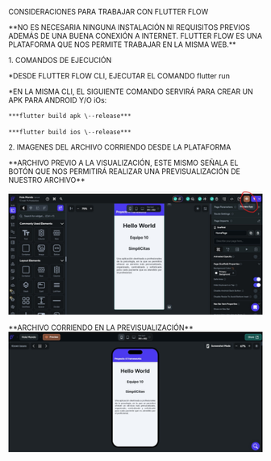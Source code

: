 CONSIDERACIONES PARA TRABAJAR CON FLUTTER FLOW

\*\*NO ES NECESARIA NINGUNA INSTALACIÓN NI REQUISITOS PREVIOS ADEMÁS DE UNA BUENA CONEXIÓN A INTERNET. FLUTTER FLOW ES UNA PLATAFORMA QUE NOS PERMITE TRABAJAR EN LA MISMA WEB.\*\*

1\. COMANDOS DE EJECUCIÓN

\*DESDE FLUTTER FLOW CLI, EJECUTAR EL COMANDO flutter run

\*EN LA MISMA CLI, EL SIGUIENTE COMANDO SERVIRÁ PARA CREAR UN APK PARA ANDROID Y/O iOs:

	***flutter build apk \--release***

	***flutter build ios \--release***

2\. IMAGENES DEL ARCHIVO CORRIENDO DESDE LA PLATAFORMA

\*\*ARCHIVO PREVIO A LA VISUALIZACIÓN, ESTE MISMO SEÑALA EL BOTÓN QUE NOS PERMITIRÁ REALIZAR UNA PREVISUALIZACIÓN DE NUESTRO ARCHIVO\*\*

![](imagenes/i1.jpg)

\*\*ARCHIVO CORRIENDO EN LA PREVISUALIZACIÓN\*\*   
<img src="imagenes/i2.jpg">
